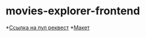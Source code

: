 # movies-explorer-frontend

*[Ссылка на пул реквест](https://github.com/komkovaa/movies-explorer-frontend/pull/15)
*[Макет](https://www.figma.com/file/KM5r3VtMgiFtiPj5Q1UWpz/Diploma-(Copy)?node-id=891%3A3857)

